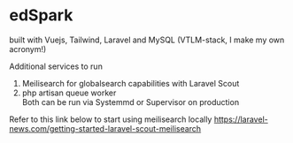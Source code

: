# edSpark
built with Vuejs, Tailwind, Laravel and MySQL (VTLM-stack, I make my own acronym!)

Additional services to run 
1. Meilisearch for globalsearch capabilities with Laravel Scout
2. php artisan queue worker <br>
Both can be run via Systemmd or Supervisor on production

Refer to this link below to start using meilisearch locally
https://laravel-news.com/getting-started-laravel-scout-meilisearch

